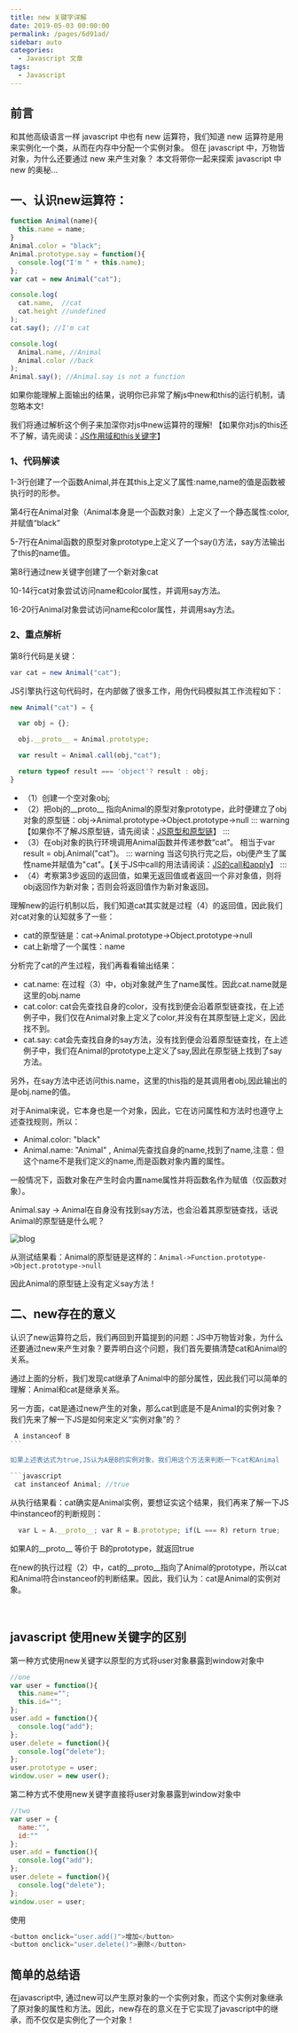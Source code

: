 ```yaml
---
title: new 关键字详解
date: 2019-05-03 00:00:00
permalink: /pages/6d91ad/
sidebar: auto
categories: 
  - Javascript 文章
tags: 
  - Javascript
---
```


## 前言

和其他高级语言一样 javascript 中也有 new 运算符，我们知道 new 运算符是用来实例化一个类，从而在内存中分配一个实例对象。 但在 javascript 中，万物皆对象，为什么还要通过 new 来产生对象？ 本文将带你一起来探索 javascript 中 new 的奥秘...

## 一、认识new运算符：

```javascript
function Animal(name){
  this.name = name;
}
Animal.color = "black";
Animal.prototype.say = function(){
  console.log("I'm " + this.name);
};
var cat = new Animal("cat");

console.log(
  cat.name,  //cat
  cat.height //undefined
);
cat.say(); //I'm cat

console.log(
  Animal.name, //Animal
  Animal.color //back
);
Animal.say(); //Animal.say is not a function
```

如果你能理解上面输出的结果，说明你已非常了解js中new和this的运行机制，请忽略本文!

我们将通过解析这个例子来加深你对js中new运算符的理解! 【如果你对js的this还不了解，请先阅读：[JS作用域和this关键字](http://www.cnblogs.com/onepixel/p/5036369.html)】

### 1、代码解读

1-3行创建了一个函数Animal,并在其this上定义了属性:name,name的值是函数被执行时的形参。

第4行在Animal对象（Animal本身是一个函数对象）上定义了一个静态属性:color,并赋值“black”

5-7行在Animal函数的原型对象prototype上定义了一个say()方法，say方法输出了this的name值。

第8行通过new关键字创建了一个新对象cat

10-14行cat对象尝试访问name和color属性，并调用say方法。

16-20行Animal对象尝试访问name和color属性，并调用say方法。

### 2、重点解析

第8行代码是关键：
```javascript
var cat = new Animal("cat"); 
```
JS引擎执行这句代码时，在内部做了很多工作，用伪代码模拟其工作流程如下：
```javascript
new Animal("cat") = {

  var obj = {};

  obj.__proto__ = Animal.prototype;

  var result = Animal.call(obj,"cat");

  return typeof result === 'object'? result : obj;
}
```
* （1）创建一个空对象obj;
* （2）把obj的__proto__ 指向Animal的原型对象prototype，此时便建立了obj对象的原型链：obj->Animal.prototype->Object.prototype->null
::: warning
【如果你不了解JS原型链，请先阅读：[JS原型和原型链](http://www.cnblogs.com/onepixel/p/5024903.html)】
:::
* （3）在obj对象的执行环境调用Animal函数并传递参数“cat”。 相当于var result = obj.Animal("cat")。
::: warning
当这句执行完之后，obj便产生了属性name并赋值为"cat"。【关于JS中call的用法请阅读：[JS的call和apply](http://www.cnblogs.com/onepixel/p/5038020.html)】
:::
* （4）考察第3步返回的返回值，如果无返回值或者返回一个非对象值，则将obj返回作为新对象；否则会将返回值作为新对象返回。

理解new的运行机制以后，我们知道cat其实就是过程（4）的返回值，因此我们对cat对象的认知就多了一些：
* cat的原型链是：cat->Animal.prototype->Object.prototype->null
* cat上新增了一个属性：name

分析完了cat的产生过程，我们再看看输出结果：
* cat.name: 在过程（3）中，obj对象就产生了name属性。因此cat.name就是这里的obj.name
* cat.color: cat会先查找自身的color，没有找到便会沿着原型链查找，在上述例子中，我们仅在Animal对象上定义了color,并没有在其原型链上定义，因此找不到。
* cat.say: cat会先查找自身的say方法，没有找到便会沿着原型链查找，在上述例子中，我们在Animal的prototype上定义了say,因此在原型链上找到了say方法。

另外，在say方法中还访问this.name，这里的this指的是其调用者obj,因此输出的是obj.name的值。

对于Animal来说，它本身也是一个对象，因此，它在访问属性和方法时也遵守上述查找规则，所以：
* Animal.color: "black"
* Animal.name: "Animal" , Animal先查找自身的name,找到了name,注意：但这个name不是我们定义的name,而是函数对象内置的属性。

一般情况下，函数对象在产生时会内置name属性并将函数名作为赋值（仅函数对象）。

Animal.say -> Animal在自身没有找到say方法，也会沿着其原型链查找，话说Animal的原型链是什么呢？

![blog](~@assets/posts/new-in-js/1093571-20170310104621781-1161116271.png)

从测试结果看：Animal的原型链是这样的：`Animal->Function.prototype->Object.prototype->null`

因此Animal的原型链上没有定义say方法！
## 二、new存在的意义
认识了new运算符之后，我们再回到开篇提到的问题：JS中万物皆对象，为什么还要通过new来产生对象？要弄明白这个问题，我们首先要搞清楚cat和Animal的关系。

通过上面的分析，我们发现cat继承了Animal中的部分属性，因此我们可以简单的理解：Animal和cat是继承关系。

另一方面，cat是通过new产生的对象，那么cat到底是不是Animal的实例对象？ 我们先来了解一下JS是如何来定义“实例对象”的？

```javascript
 A instanceof B
``` 

如果上述表达式为true,JS认为A是B的实例对象，我们用这个方法来判断一下cat和Animal

```javascript
 cat instanceof Animal; //true 
```

从执行结果看：cat确实是Animal实例，要想证实这个结果，我们再来了解一下JS中instanceof的判断规则：

```javascript
  var L = A.__proto__; var R = B.prototype; if(L === R) return true; 
```

如果A的__proto__ 等价于 B的prototype，就返回true

在new的执行过程（2）中，cat的__proto__指向了Animal的prototype，所以cat和Animal符合instanceof的判断结果。因此，我们认为：cat是Animal的实例对象。

 

## javascript 使用new关键字的区别

第一种方式使用new关键字以原型的方式将user对象暴露到window对象中

```javascript
//one
var user = function(){
  this.name="";
  this.id="";
};
user.add = function(){
  console.log("add");
};
user.delete = function(){
  console.log("delete");
};
user.prototype = user;
window.user = new user();
```

第二种方式不使用new关键字直接将user对象暴露到window对象中

```javascript
//two
var user = {
  name:"",
  id:""
};
user.add = function(){
  console.log("add");
};
user.delete = function(){
  console.log("delete");
};
window.user = user;
```
使用
```javascript
<button onclick="user.add()">增加</button>
<button onclick="user.delete()">删除</button>
```

## 简单的总结语

在javascript中, 通过new可以产生原对象的一个实例对象，而这个实例对象继承了原对象的属性和方法。因此，new存在的意义在于它实现了javascript中的继承，而不仅仅是实例化了一个对象！